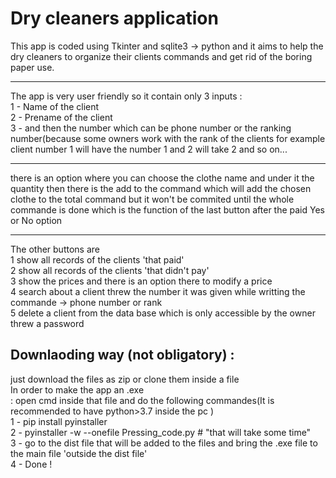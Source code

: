# Dry cleaners application 
This app is coded using Tkinter and sqlite3 -> python and it aims to help the dry cleaners to organize their clients commands and get rid of the boring paper use.
__________________________________________________________

The app is very user friendly so it contain only 3 inputs :<br />
1 - Name of the client <br />
2 - Prename of the client <br />
3 - and then the number which can be phone number or the ranking number(because some owners work with the rank of the clients for example client number 1 will have the number 1 and 2 will take 2 and so on...
_________________________________________________________
there is an option where you can choose the clothe name and under it the quantity 
then there is the add to the command which will add the chosen clothe to the total command but it won't be commited 
until the whole commande is done which is the function of the last button after the paid Yes or No option       
________________________________________________________
The other buttons are <br />
1 show all records of the clients 'that paid'<br /> 
2 show all records of the clients 'that didn't pay'<br />
3 show the prices and there is an option there to modify a price <br />
4 search about a client threw the number it was given while writting the commande -> phone number or rank<br /> 
5 delete a client from the data base which is only accessible by the owner threw a password <br />

## Downlaoding way (not obligatory) : 
just download the files as zip or clone them inside a file <br /> 
In order to make the app an .exe <br/> :
open cmd inside that file and do the following commandes(It is recommended to have python>3.7 inside the pc )<br/>
1 - pip install pyinstaller  <that will download the pyinstaller library inside the pc > <br />
2 - pyinstaller -w --onefile Pressing_code.py # "that will take some time"  <br />
3 - go to the dist file that will be added to the files and bring the .exe file to the main file 'outside the dist file' <br />
4 - Done ! <br/>

